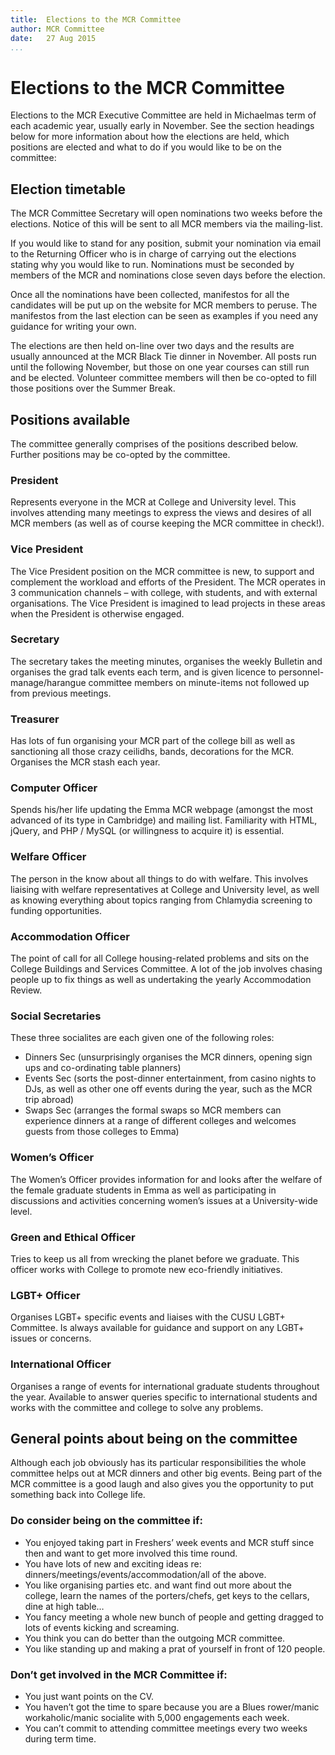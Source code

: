 ```yaml
---
title:  Elections to the MCR Committee
author: MCR Committee
date:   27 Aug 2015
...
```


# Elections to the MCR Committee

Elections to the MCR Executive Committee are held in Michaelmas term of
each academic year, usually early in November. See the section headings
below for more information about how the elections are held, which
positions are elected and what to do if you would like to be on the
committee:

## Election timetable

The MCR Committee Secretary will open nominations two weeks before the
elections. Notice of this will be sent to all MCR members via the
mailing-list.

If you would like to stand for any position, submit your nomination via
email to the Returning Officer who is in charge of carrying out the
elections stating why you would like to run. Nominations must be
seconded by members of the MCR and nominations close seven days before
the election.

Once all the nominations have been collected, manifestos for all the
candidates will be put up on the website for MCR members to peruse. The
manifestos from the last election can be seen as examples if you need any
guidance for writing your own.

The elections are then held on-line over two days and the results are
usually announced at the MCR Black Tie dinner in November. All posts run
until the following November, but those on one year courses can still
run and be elected. Volunteer committee members will then be co-opted to
fill those positions over the Summer Break.

## Positions available

The committee generally comprises of the positions described below.
Further positions may be co-opted by the committee.

### President

Represents everyone in the MCR at College and University level. This
involves attending many meetings to express the views and desires of all
MCR members (as well as of course keeping the MCR committee in check!).

### Vice President

The Vice President position on the MCR committee is new, to support and
complement the workload and efforts of the President. The MCR operates
in 3 communication channels – with college, with students, and with
external organisations. The Vice President is imagined to lead projects
in these areas when the President is otherwise engaged.

### Secretary

The secretary takes the meeting minutes, organises the weekly Bulletin
and organises the grad talk events each term, and is given licence to
personnel-manage/harangue committee members on minute-items not followed
up from previous meetings.

### Treasurer

Has lots of fun organising your MCR part of the college bill as well as
sanctioning all those crazy ceilidhs, bands, decorations for the MCR.
Organises the MCR stash each year.

### Computer Officer

Spends his/her life updating the Emma MCR webpage (amongst the most
advanced of its type in Cambridge) and mailing list. Familiarity with
HTML, jQuery, and PHP / MySQL (or willingness to acquire it) is
essential.

### Welfare Officer

The person in the know about all things to do with welfare. This
involves liaising with welfare representatives at College and University
level, as well as knowing everything about topics ranging from Chlamydia
screening to funding opportunities.

### Accommodation Officer

The point of call for all College housing-related problems and sits on
the College Buildings and Services Committee. A lot of the job involves
chasing people up to fix things as well as undertaking the yearly
Accommodation Review.

### Social Secretaries

These three socialites are each given one of the following roles:

-   Dinners Sec (unsurprisingly organises the MCR dinners, opening sign
    ups and co-ordinating table planners)
-   Events Sec (sorts the post-dinner entertainment, from casino nights
    to DJs, as well as other one off events during the year, such as the
    MCR trip abroad)
-   Swaps Sec (arranges the formal swaps so MCR members can experience
    dinners at a range of different colleges and welcomes guests from
    those colleges to Emma)

### Women’s Officer

The Women’s Officer provides information for and looks after the welfare
of the female graduate students in Emma as well as participating in
discussions and activities concerning women’s issues at a
University-wide level.

### Green and Ethical Officer

Tries to keep us all from wrecking the planet before we graduate. This
officer works with College to promote new eco-friendly initiatives.

### LGBT+ Officer

Organises LGBT+ specific events and liaises with the CUSU LGBT+
Committee. Is always available for guidance and support on any LGBT+
issues or concerns.

### International Officer

Organises a range of events for international graduate students
throughout the year. Available to answer queries specific to
international students and works with the committee and college to solve
any problems.

## General points about being on the committee

Although each job obviously has its particular responsibilities the
whole committee helps out at MCR dinners and other big events. Being
part of the MCR committee is a good laugh and also gives you the
opportunity to put something back into College life.

### Do consider being on the committee if:

-   You enjoyed taking part in Freshers’ week events and MCR stuff since
    then and want to get more involved this time round.
-   You have lots of new and exciting ideas re:
    dinners/meetings/events/accommodation/all of the above.
-   You like organising parties etc. and want find out more about the
    college, learn the names of the porters/chefs, get keys to the
    cellars, dine at high table…
-   You fancy meeting a whole new bunch of people and getting dragged to
    lots of events kicking and screaming.
-   You think you can do better than the outgoing MCR committee.
-   You like standing up and making a prat of yourself in front of
    120 people.

### Don’t get involved in the MCR Committee if:

-   You just want points on the CV.
-   You haven’t got the time to spare because you are a Blues
    rower/manic workaholic/manic socialite with 5,000 engagements
    each week.
-   You can’t commit to attending committee meetings every two weeks
    during term time.

